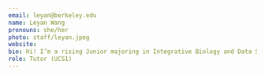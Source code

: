 ```yaml
---
email: leyan@berkeley.edu
name: Leyan Wang
pronouns: she/her
photo: staff/leyan.jpeg
website:
bio: Hi! I’m a rising Junior majoring in Integrative Biology and Data Science. I enjoy sketching, hiking, and watching wild animals.
role: Tutor (UCS1)
---
```

